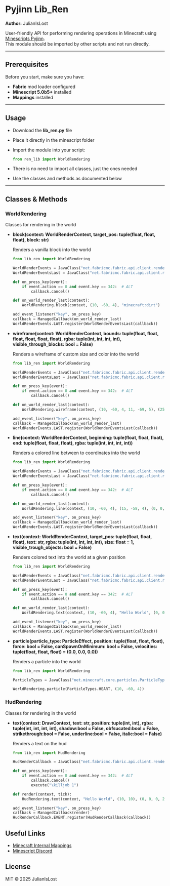 # Pyjinn Lib_Ren

**Author:** JulianIsLost

User-friendly API for performing rendering operations in Minecraft using [Minescripts Pyjinn](https://minescript.net/pyjinn/).  
This module should be imported by other scripts and not run directly.

---

## Prerequisites

Before you start, make sure you have:

- **Fabric** mod loader configured
- **Minescript 5.0b5+** installed
- **Mappings** installed

---

## Usage

- Download the **lib_ren.py** file
- Place it directly in the minescript folder
- Import the module into your script:
  
  ```python
  from ren_lib import WorldRendering
  ```
- There is no need to import all classes, just the ones needed
- Use the classes and methods as documented below

---

## Classes & Methods

###  WorldRendering

Classes for rendering in the world

- **block(context: WorldRenderContext, target_pos: tuple(float, float, float), block: str)**
  
  Renders a vanilla block into the world

  ```python
  from lib_ren import WorldRendering

  WorldRenderEvents = JavaClass("net.fabricmc.fabric.api.client.rendering.v1.WorldRenderEvents") # type: ignore
  WorldRenderEventsLast = JavaClass("net.fabricmc.fabric.api.client.rendering.v1.WorldRenderEvents$Last") # type: ignore

  def on_press_key(event):
      if event.action == 0 and event.key == 342:  # ALT
          callback.cancel()

  def on_world_render_last(context):
      WorldRendering.block(context, (10, -60, 4), "minecraft:dirt")

  add_event_listener("key", on_press_key)
  callback = ManagedCallback(on_world_render_last)
  WorldRenderEvents.LAST.register(WorldRenderEventsLast(callback))
  ```

  
- **wireframe(context: WorldRenderContext, bounds: tuple(float, float, float, float, float, float), rgba: tuple(int, int, int, int), visible_through_blocks: bool = False)**
  
  Renders a wireframe of custom size and color into the world

  ```python
  from lib_ren import WorldRendering

  WorldRenderEvents = JavaClass("net.fabricmc.fabric.api.client.rendering.v1.WorldRenderEvents") # type: ignore
  WorldRenderEventsLast = JavaClass("net.fabricmc.fabric.api.client.rendering.v1.WorldRenderEvents$Last") # type: ignore

  def on_press_key(event):
      if event.action == 0 and event.key == 342:  # ALT
          callback.cancel()

  def on_world_render_last(context):
      WorldRendering.wireframe(context, (10, -60, 4, 11, -69, 5), (255, 0, 0, 255))

  add_event_listener("key", on_press_key)
  callback = ManagedCallback(on_world_render_last)
  WorldRenderEvents.LAST.register(WorldRenderEventsLast(callback))
  ```
  
- **line(context: WorldRenderContext, beginning: tuple(float, float, float), end: tuple(float, float, float), rgba: tuple(int, int, int, int))**
  
  Renders a colored line between to coordinates into the world

  ```python
  from lib_ren import WorldRendering

  WorldRenderEvents = JavaClass("net.fabricmc.fabric.api.client.rendering.v1.WorldRenderEvents") # type: ignore
  WorldRenderEventsLast = JavaClass("net.fabricmc.fabric.api.client.rendering.v1.WorldRenderEvents$Last") # type: ignore

  def on_press_key(event):
      if event.action == 0 and event.key == 342:  # ALT
          callback.cancel()

  def on_world_render_last(context):
      WorldRendering.line(context, (10, -60, 4), (15, -58, 4), (0, 0, 0, 255))

  add_event_listener("key", on_press_key)
  callback = ManagedCallback(on_world_render_last)
  WorldRenderEvents.LAST.register(WorldRenderEventsLast(callback))
  ```

- **text(context: WorldRenderContext, target_pos: tuple(float, float, float), text: str, rgba: tuple(int, int, int, int), size: float = 1, visible_trough_objects: bool = False)**
  
  Renders colored text into the world at a given position

  ```python
  from lib_ren import WorldRendering

  WorldRenderEvents = JavaClass("net.fabricmc.fabric.api.client.rendering.v1.WorldRenderEvents") # type: ignore
  WorldRenderEventsLast = JavaClass("net.fabricmc.fabric.api.client.rendering.v1.WorldRenderEvents$Last") # type: ignore

  def on_press_key(event):
      if event.action == 0 and event.key == 342:  # ALT
          callback.cancel()

  def on_world_render_last(context):
      WorldRendering.text(context, (10, -60, 4), "Hello World", (0, 0, 0, 255))

  add_event_listener("key", on_press_key)
  callback = ManagedCallback(on_world_render_last)
  WorldRenderEvents.LAST.register(WorldRenderEventsLast(callback))
  ```

- **particle(particle_type: ParticleEffect, position: tuple(float, float, float), force: bool = False, canSpawnOnMinimum: bool = False, velocities: tuple(float, float, float) = (0.0, 0.0, 0.0))**
  
  Renders a particle into the world

  ```python
  from lib_ren import WorldRendering

  ParticleTypes = JavaClass("net.minecraft.core.particles.ParticleTypes") # type: ignore

  WorldRendering.particle(ParticleTypes.HEART, (10, -60, 4))
  ```

###  HudRendering

Classes for rendering in the world

- **text(context: DrawContext, text: str, position: tuple(int, int), rgba: tuple(int, int, int, int), shadow:bool = False, obfsucated:bool = False, strikethrough:bool = False, underline:bool = False, italic:bool = False)**

  Renders a text on the hud

  ```python
  from lib_ren import HudRendering

  HudRenderCallback = JavaClass("net.fabricmc.fabric.api.client.rendering.v1.HudRenderCallback")
  
  def on_press_key(event):
      if event.action == 0 and event.key == 342:  # ALT
          callback.cancel()
          execute("\killjob 1")

  def render(context, tick):
      HudRendering.text(context, "Hello World", (10, 10), (0, 0, 0, 255), obfsucated=True)
  
  add_event_listener("key", on_press_key)
  callback = ManagedCallback(render)
  HudRenderCallback.EVENT.register(HudRenderCallback(callback))
  ```

## Useful Links

- [Minecraft Internal Mappings](https://mappings.dev) 
- [Minescript Discord](https://discord.gg/NjcyvrHTze)

## License

MIT © 2025 JulianIsLost

